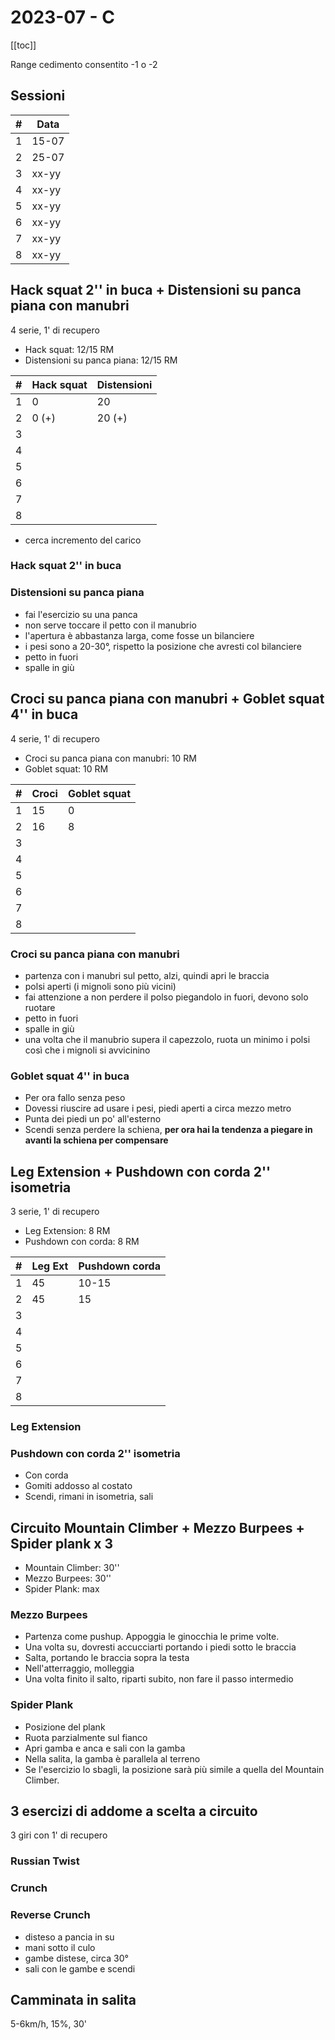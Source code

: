 # 2023-07 - C

[[toc]]

Range cedimento consentito -1 o -2

## Sessioni

| #   | Data  |
| --- | ----- |
| 1   | 15-07 |
| 2   | 25-07 |
| 3   | xx-yy |
| 4   | xx-yy |
| 5   | xx-yy |
| 6   | xx-yy |
| 7   | xx-yy |
| 8   | xx-yy |

## Hack squat 2'' in buca + Distensioni su panca piana con manubri

4 serie, 1' di recupero

- Hack squat: 12/15 RM
- Distensioni su panca piana: 12/15 RM

| #   | Hack squat | Distensioni |
| --- | ---------- | ----------- |
| 1   | 0          | 20          |
| 2   | 0 (+)      | 20 (+)      |
| 3   |            |             |
| 4   |            |             |
| 5   |            |             |
| 6   |            |             |
| 7   |            |             |
| 8   |            |             |

- cerca incremento del carico

### Hack squat 2'' in buca

### Distensioni su panca piana

- fai l'esercizio su una panca
- non serve toccare il petto con il manubrio
- l'apertura è abbastanza larga, come fosse un bilanciere
- i pesi sono a 20-30°, rispetto la posizione che avresti col bilanciere
- petto in fuori
- spalle in giù

## Croci su panca piana con manubri + Goblet squat 4'' in buca

4 serie, 1' di recupero

- Croci su panca piana con manubri: 10 RM
- Goblet squat: 10 RM

| #   | Croci | Goblet squat |
| --- | ----- | ------------ |
| 1   | 15    | 0            |
| 2   | 16    | 8            |
| 3   |       |              |
| 4   |       |              |
| 5   |       |              |
| 6   |       |              |
| 7   |       |              |
| 8   |       |              |

### Croci su panca piana con manubri

- partenza con i manubri sul petto, alzi, quindi apri le braccia
- polsi aperti (i mignoli sono più vicini)
- fai attenzione a non perdere il polso piegandolo in fuori, devono solo ruotare
- petto in fuori
- spalle in giù
- una volta che il manubrio supera il capezzolo, ruota un minimo i polsi così che i mignoli si avvicinino

### Goblet squat 4'' in buca

- Per ora fallo senza peso
- Dovessi riuscire ad usare i pesi, piedi aperti a circa mezzo metro
- Punta dei piedi un po' all'esterno
- Scendi senza perdere la schiena, **per ora hai la tendenza a piegare in avanti la schiena per compensare**

## Leg Extension + Pushdown con corda 2'' isometria

3 serie, 1' di recupero

- Leg Extension: 8 RM
- Pushdown con corda: 8 RM

| #   | Leg Ext | Pushdown corda |
| --- | ------- | -------------- |
| 1   | 45      | 10-15          |
| 2   | 45      | 15             |
| 3   |         |                |
| 4   |         |                |
| 5   |         |                |
| 6   |         |                |
| 7   |         |                |
| 8   |         |                |

### Leg Extension

### Pushdown con corda 2'' isometria

- Con corda
- Gomiti addosso al costato
- Scendi, rimani in isometria, sali

## Circuito Mountain Climber + Mezzo Burpees + Spider plank x 3

- Mountain Climber: 30''
- Mezzo Burpees: 30''
- Spider Plank: max

### Mezzo Burpees

- Partenza come pushup. Appoggia le ginocchia le prime volte.
- Una volta su, dovresti accucciarti portando i piedi sotto le braccia
- Salta, portando le braccia sopra la testa
- Nell'atterraggio, molleggia
- Una volta finito il salto, riparti subito, non fare il passo intermedio

### Spider Plank

- Posizione del plank
- Ruota parzialmente sul fianco
- Apri gamba e anca e sali con la gamba
- Nella salita, la gamba è parallela al terreno
- Se l'esercizio lo sbagli, la posizione sarà più simile a quella del Mountain Climber.

## 3 esercizi di addome a scelta a circuito

3 giri con 1' di recupero

### Russian Twist

### Crunch

### Reverse Crunch

- disteso a pancia in su
- mani sotto il culo
- gambe distese, circa 30°
- sali con le gambe e scendi

## Camminata in salita

5-6km/h, 15%, 30'
